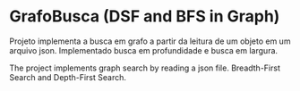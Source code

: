 GrafoBusca (DSF and BFS in Graph)
==========

Projeto implementa a busca em grafo a partir da leitura de um objeto em um arquivo json.
Implementado busca em profundidade e busca em largura.

The project implements graph search by reading a json file.
Breadth-First Search and Depth-First Search.
